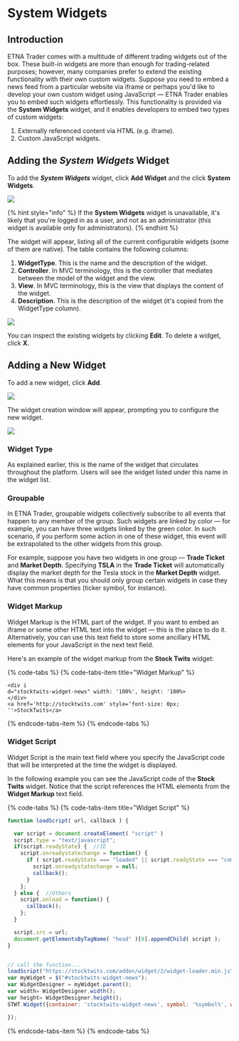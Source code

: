 # System Widgets

## Introduction

ETNA Trader comes with a multitude of different trading widgets out of the box. These built-in widgets are more than enough for trading-related purposes; however, many companies prefer to extend the existing functionality with their own custom widgets. Suppose you need to embed a news feed from a particular website via iframe or perhaps you'd like to develop your own custom widget using JavaScript — ETNA Trader enables you to embed such widgets effortlessly. This functionality is provided via the **System Widgets** widget, and it enables developers to embed two types of custom widgets:

1. Externally referenced content via HTML \(e.g. iframe\).
2. Custom JavaScript widgets.

## Adding the _System Widgets_ Widget

To add the _**System Widgets**_ widget, click **Add Widget** and the click **System Widgets**.

![](../../.gitbook/assets/screenshot-2019-01-28-at-14.15.38.png)

{% hint style="info" %}
If the **System Widgets** widget is unavailable, it's likely that you're logged in as a user, and not as an administrator \(this widget is available only for administrators\).
{% endhint %}

The widget will appear, listing all of the current configurable widgets \(some of them are native\). The table contains the following columns:

1. **WidgetType**. This is the name and the description of the widget.
2. **Controller**. In MVC terminology, this is the controller that mediates between the model of the widget and the view. 
3. **View**. In MVC terminology, this is the view that displays the content of the widget.
4. **Description**. This is the description of the widget \(it's copied from the WidgetType column\).

![](../../.gitbook/assets/screenshot-2019-01-28-at-14.16.25.png)

You can inspect the existing widgets by clicking **Edit**. To delete a widget, click **X**.

## Adding a New Widget

To add a new widget, click **Add**.

![](../../.gitbook/assets/screenshot-2019-01-28-at-15.18.47.png)

The widget creation window will appear, prompting you to configure the new widget.

![](../../.gitbook/assets/screenshot-2019-01-28-at-15.28.22.png)

### Widget Type

As explained earlier, this is the name of the widget that circulates throughout the platform. Users will see the widget listed under this name in the widget list.

### Groupable

In ETNA Trader, groupable widgets collectively subscribe to all events that happen to any member of the group. Such widgets are linked by color — for example, you can have three widgets linked by the green color. In such scenario, if you perform some action in one of these widget, this event will be extrapolated to the other widgets from this group.

For example, suppose you have two widgets in one group — **Trade Ticket** and **Market Depth**. Specifying **TSLA** in the **Trade Ticket** will automatically display the market depth for the Tesla stock in the **Market Depth** widget. What this means is that you should only group certain widgets in case they have common properties \(ticker symbol, for instance\).

### Widget Markup

Widget Markup is the HTML part of the widget. If you want to embed an iframe or some other HTML text into the widget — this is the place to do it. Alternatively, you can use this text field to store some ancillary HTML elements for your JavaScript in the next text field.

Here's an example of the widget markup from the **Stock Twits** widget:

{% code-tabs %}
{% code-tabs-item title="Widget Markup" %}
```markup
<div i
d="stocktwits-widget-news" width: '100%', height: '100%>
</div>
<a href='http://stocktwits.com' style='font-size: 0px; ''>StockTwits</a>
```
{% endcode-tabs-item %}
{% endcode-tabs %}

### Widget Script

Widget Script is the main text field where you specify the JavaScript code that will be interpreted at the time the widget is displayed.

In the following example you can see the JavaScript code of the **Stock Twits** widget. Notice that the script references the HTML elements from the **Widget Markup** text field.

{% code-tabs %}
{% code-tabs-item title="Widget Script" %}
```javascript
function loadScript( url, callback ) {

  var script = document.createElement( "script" )
  script.type = "text/javascript";
  if(script.readyState) {  //IE
    script.onreadystatechange = function() {
      if ( script.readyState === "loaded" || script.readyState === "complete" ) {
        script.onreadystatechange = null;
        callback();
      }
    };
  } else {  //Others
    script.onload = function() {
      callback();
    };
  }

  script.src = url;
  document.getElementsByTagName( "head" )[0].appendChild( script );
}


// call the function...
loadScript("https://stocktwits.com/addon/widget/2/widget-loader.min.js", function() {
var myWidget = $("#stocktwits-widget-news");
var WidgetDesigner = myWidget.parent();
var width= WidgetDesigner.width();
var height= WidgetDesigner.height();
STWT.Widget({container: 'stocktwits-widget-news', symbol: '%symbol%', width: width, height: height,  limit: '150', scrollbars: 'true', streaming: 'true', title: '%symbol%', style: {link_color: '4871a8', link_hover_color: '4871a8', header_text_color: '000000', border_color: 'cecece', divider_color: 'cecece', divider_color: 'cecece', divider_type: 'solid', box_color: 'f5f5f5', stream_color: 'ffffff', text_color: '000000', time_color: '999999'}});

});
```
{% endcode-tabs-item %}
{% endcode-tabs %}

